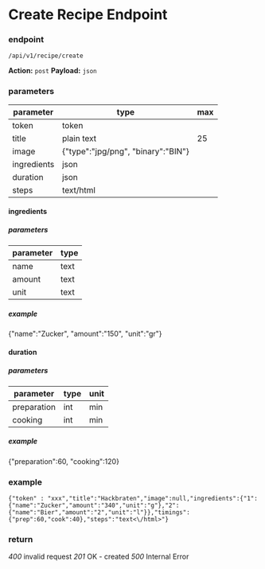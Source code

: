 # Create Recipe Endpoint

### endpoint

`/api/v1/recipe/create`

**Action:** `post`
**Payload:**  `json`

### parameters

| parameter | type | max |
|---|---|--|
| token | token |  |
| title | plain text | 25 |
| image | {"type":"jpg/png", "binary":"BIN"} |  |
| ingredients | json |  |
| duration | json |  |
| steps | text/html | |



#### ingredients

##### parameters

| parameter | type |
| --------- | ---- |
| name      | text |
| amount    | text |
| unit      | text |

##### example

{"name":"Zucker", "amount":"150", "unit":"gr"}

#### duration

##### parameters

| parameter | type | unit |
| --------- | ---- | ---- |
| preparation      | int | min     |
| cooking    | int | min  |


##### example

{"preparation":60, "cooking":120}

### example
`{"token" : "xxx","title":"Hackbraten","image":null,"ingredients":{"1":{"name":"Zucker","amount":"340","unit":"g"},"2":{"name":"Bier","amount":"2","unit":"l"}},"timings":{"prep":60,"cook":40},"steps":"text<\/html>"}`


### return

*400* invalid request
*201* OK - created
*500* Internal Error

